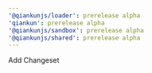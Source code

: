 ```yaml
---
'@qiankunjs/loader': prerelease alpha
'qiankun': prerelease alpha
'@qiankunjs/sandbox': prerelease alpha
'@qiankunjs/shared': prerelease alpha
---
```


Add Changeset

